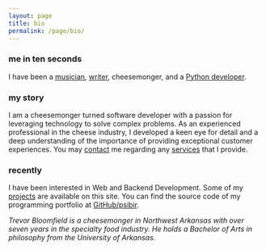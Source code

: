 ```yaml
---
layout: page
title: bio
permalink: /page/bio/
---
```


### me in ten seconds

I have been a [musician](https://nauxt.bandcamp.com), [writer](https://philpeople.org/profiles/trevor-bloomfield/publications), cheesemonger, and a [Python developer](https://psibir.github.io/pages/projects/). 

### my story ###

I am a cheesemonger turned software developer with a passion for leveraging technology to solve complex problems. As an experienced professional in the cheese industry, I developed a keen eye for detail and a deep understanding of the importance of providing exceptional customer experiences. You may [contact](https://psibir.github.io/page/contact/) me regarding any [services](https://psibir.github.io/page/services/) that I provide.

### recently ###

I have been interested in Web and Backend Development. Some of my [projects](https://psibir.github.io/pages/projects/) are available on this site. You can find the source code of my programming portfolio at [GitHub/psibir](https://github.com/psibir).

*Trevor Bloomfield is a cheesemonger in Northwest Arkansas with over seven years in the specialty food industry. He holds a Bachelor of Arts in philosophy from the University of Arkansas.*
